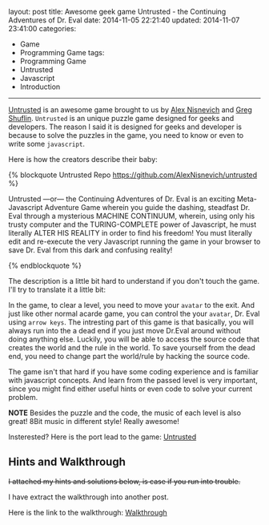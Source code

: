 layout: post
title: Awesome geek game Untrusted - the Continuing Adventures of Dr. Eval
date: 2014-11-05 22:21:40
updated: 2014-11-07 23:41:00
categories:
  - Game
  - Programming Game
tags:
  - Programming Game
  - Untrusted
  - Javascript
  - Introduction
---

[Untrusted] is an awesome game brought to us by [Alex Nisnevich] and [Greg Shuflin]. `Untrusted` is an unique puzzle game designed for geeks and developers. The reason I said it is designed for geeks and developer is because to solve the puzzles in the game, you need to know or even to write some `javascript`.

Here is how the creators describe their baby:

{% blockquote Untrusted Repo https://github.com/AlexNisnevich/untrusted %}

Untrusted —or— the Continuing Adventures of Dr. Eval is an exciting Meta-Javascript Adventure Game wherein you guide the dashing, steadfast Dr. Eval through a mysterious MACHINE CONTINUUM, wherein, using only his trusty computer and the TURING-COMPLETE power of Javascript, he must literally ALTER HIS REALITY in order to find his freedom! You must literally edit and re-execute the very Javascript running the game in your browser to save Dr. Eval from this dark and confusing reality!

{% endblockquote %}

The description is a little bit hard to understand if you don't touch the game. I'll try to translate it a little bit:

In the game, to clear a level, you need to move your `avatar` to the exit. And just like other normal acarde game, you can control the your `avatar`, Dr. Eval using `arrow keys`. The intresting part of this game is that basically, you will always run into the a dead end if you just move Dr.Eval around without doing anything else. Luckily, you will be able to access the source code that creates the world and the rule in the world. To save yourself from the dead end, you need to change part the world/rule by hacking the source code.

The game isn't that hard if you have some coding experience and is familiar with javascript concepts. And learn from the passed level is very important, since you might find either useful hints or even code to solve your current problem.

**NOTE** Besides the puzzle and the code, the music of each level is also great! 8Bit music in different style! Really awesome!

Insterested? Here is the port lead to the game: [Untrusted]

## Hints and Walkthrough

<del>I attached my hints and solutions below, is case if you run into trouble.</del>

I have extract the walkthrough into another post.

Here is the link to the walkthrough: [Walkthrough]

[Untrusted]: http://alexnisnevich.github.io/untrusted/
[Alex Nisnevich]: http://alex.nisnevich.com/portfolio/
[Greg Shuflin]: http://github.everydayimshuflin.com/
[Walkthrough]: /blog/2014/11/07/walkthrough-untrusted-the-continuing-adventures-of-dr-eval/
